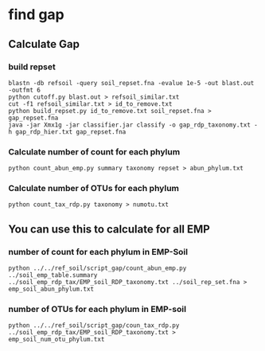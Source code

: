 # find gap
## Calculate Gap
### build repset
```
blastn -db refsoil -query soil_repset.fna -evalue 1e-5 -out blast.out -outfmt 6
python cutoff.py blast.out > refsoil_similar.txt
cut -f1 refsoil_similar.txt > id_to_remove.txt
python build_repset.py id_to_remove.txt soil_repset.fna > gap_repset.fna
java -jar Xmx1g -jar classifier.jar classify -o gap_rdp_taxonomy.txt -h gap_rdp_hier.txt gap_repset.fna
```

### Calculate number of count for each phylum
```
python count_abun_emp.py summary taxonomy repset > abun_phylum.txt
```

### Calculate number of OTUs for each phylum
```
python count_tax_rdp.py taxonomy > numotu.txt
```

## You can use this to calculate for all EMP
### number of count for each phylum in EMP-Soil
```
python ../../ref_soil/script_gap/count_abun_emp.py ../soil_emp_table.summary ../soil_emp_rdp_tax/EMP_soil_RDP_taxonomy.txt ../soil_rep_set.fna > emp_soil_abun_phylum.txt
```
### number of OTUs for each phylum in EMP-soil
```
python ../../ref_soil/script_gap/coun_tax_rdp.py ../soil_emp_rdp_tax/EMP_soil_RDP_taxonomy.txt > emp_soil_num_otu_phylum.txt
```
